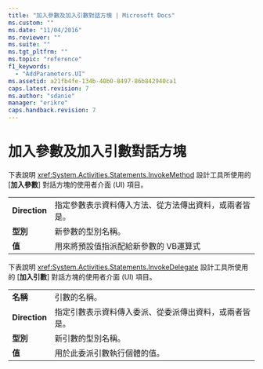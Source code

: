 ```yaml
---
title: "加入參數及加入引數對話方塊 | Microsoft Docs"
ms.custom: ""
ms.date: "11/04/2016"
ms.reviewer: ""
ms.suite: ""
ms.tgt_pltfrm: ""
ms.topic: "reference"
f1_keywords: 
  - "AddParameters.UI"
ms.assetid: a21fb4fe-134b-40b0-8497-86b842940ca1
caps.latest.revision: 7
ms.author: "sdanie"
manager: "erikre"
caps.handback.revision: 7
---
```

# 加入參數及加入引數對話方塊
下表說明 <xref:System.Activities.Statements.InvokeMethod> 設計工具所使用的 \[**加入參數**\] 對話方塊的使用者介面 \(UI\) 項目。  
  
|||  
|-|-|  
|**Direction**|指定參數表示資料傳入方法、從方法傳出資料，或兩者皆是。|  
|**型別**|新參數的型別名稱。|  
|**值**|用來將預設值指派配給新參數的 VB運算式|  
  
 下表說明 <xref:System.Activities.Statements.InvokeDelegate> 設計工具所使用的 \[**加入引數**\] 對話方塊的使用者介面 \(UI\) 項目。  
  
|||  
|-|-|  
|**名稱**|引數的名稱。|  
|**Direction**|指定引數表示資料傳入委派、從委派傳出資料，或兩者皆是。|  
|**型別**|新引數的型別名稱。|  
|**值**|用於此委派引數執行個體的值。|